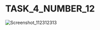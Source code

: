 # TASK_4_NUMBER_12

![Screenshot_112312313](https://user-images.githubusercontent.com/90616140/141681728-e1378aa5-d809-4b09-aa5f-2c2707b8eef6.png)
